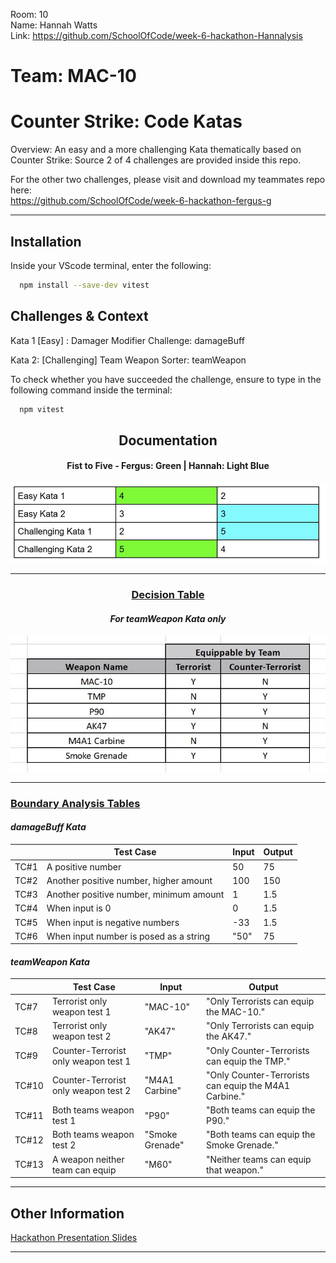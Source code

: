 Room: 10  
Name: Hannah Watts  
Link: https://github.com/SchoolOfCode/week-6-hackathon-Hannalysis  
  
# Team: MAC-10
# Counter Strike: Code Katas

Overview: An easy and a more challenging Kata thematically based on Counter Strike: Source
2 of 4 challenges are provided inside this repo.

For the other two challenges, please visit and download my teammates repo here:  
https://github.com/SchoolOfCode/week-6-hackathon-fergus-g 

------------

## Installation

Inside your VScode terminal, enter the following:

```bash
  npm install --save-dev vitest
```
    
## Challenges & Context

Kata 1 [Easy] : Damager Modifier Challenge: damageBuff

Kata 2: [Challenging] Team Weapon Sorter: teamWeapon



To check whether you have succeeded the challenge, ensure to type in the following command inside the terminal:

```bash
  npm vitest
```

<h2 align = "center">Documentation</h2>

  <h4 align = "center">Fist to Five - Fergus: Green | Hannah: Light Blue</h4>
<p align="center">
  <img src="Fist_or_Five_approach.JPG" alt="Fist to Five Table">
</p>

------------

<h3 align = "center"><u>Decision Table</u></h3>

<h4 align = "center"><i>For teamWeapon Kata only</i></h4>

<p align="center">
  <img src="Small_Decision_Table_for_Hannah_Kata2.JPG" alt="Small Decision Table for 2nd Kata">
</p>

------------

<h3><u>Boundary Analysis Tables</u></h3>

<h4><i>damageBuff Kata</i></h4>

|       | Test Case                               | Input | Output |
| ----- | --------------------------------------- | ----- | ------ |
| TC#1  | A positive number                       | 50    | 75     |
| TC#2  | Another positive number, higher amount  | 100   | 150    |
| TC#3  | Another positive number, minimum amount | 1     | 1.5    |
| TC#4  | When input is 0                         | 0     | 1.5    |
| TC#5  | When input is negative numbers          | -33   | 1.5    |
| TC#6  | When input number is posed as a string  | "50"  | 75     |




<h4><i>teamWeapon Kata</i></h4>

|        | Test Case                            | Input           | Output                                                |
| ------ | ------------------------------------ | --------------- | ----------------------------------------------------- |
| TC#7   | Terrorist only weapon test 1         | "MAC-10"        | "Only Terrorists can equip the MAC-10."               |
| TC#8   | Terrorist only weapon test 2         | "AK47"          | "Only Terrorists can equip the AK47."                 |
| TC#9   | Counter-Terrorist only weapon test 1 | "TMP"           | "Only Counter-Terrorists can equip the TMP."          |
| TC#10  | Counter-Terrorist only weapon test 2 | "M4A1 Carbine"  | "Only Counter-Terrorists can equip the M4A1 Carbine." |
| TC#11  | Both teams weapon test 1             | "P90"           | "Both teams can equip the P90."                       |
| TC#12  | Both teams weapon test 2             | "Smoke Grenade" | "Both teams can equip the Smoke Grenade."             |
| TC#13  | A weapon neither team can equip      | "M60"           | "Neither teams can equip that weapon."                |  
  
  
------------

## Other Information
  
[Hackathon Presentation Slides](https://docs.google.com/presentation/d/14X5ZMeJhEti9xj3a1icfa0fRYYU1DRUraRPhlI4s0f4/edit?usp=sharing)  
  
------------